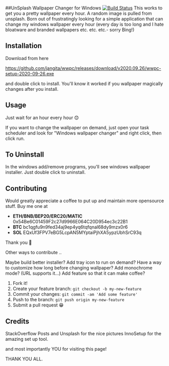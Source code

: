 ##UnSplash Wallpaper Changer for Windows [![Build Status](https://travis-ci.com/jangita/wwpc.svg?branch=master)](https://travis-ci.com/jangita/wwpc)
This works to get you a pretty wallpaper every hour. A random image is pulled from unsplash. Born out of frustratingly looking for a simple application that can change my windows wallpaper every hour (every day is too long and I hate bloatware and branded wallpapers etc. etc. etc.- sorry Bing!)

## Installation
Download from here 

<https://github.com/jangita/wwpc/releases/download/v2020.09.26/wwpc-setup-2020-09-26.exe> 

and double click to install. You'll know it worked if you wallpaper magically changes after you install.

## Usage

Just wait for an hour every hour 😊

If you want to change the wallpaper on demand, just open your task scheduler and look for "Windows wallpaper changer" and right click, then click run.

## To Uninstall

In the windows add/remove programs, you'll see windows wallpaper installer. Just double click to uninstall.

## Contributing

Would greatly appreciate a coffee to put up and maintain more opensource stuff. Buy me one at

 - **ETH/BNB/BEP20/ERC20/MATIC** 0x54Be6C01459F2c27d9966E064C20D954ec3c22B1
 - **BTC** bc1qgfu9n9fed34aj9ep4yq6tqfqnal68dy9mzx0r6
 - **SOL** EQxUf3FPV7eBG5LcpAN5MYptaiPjhXA5ypzUbhSrC93q

Thank you 🙏

Other ways to contribute ..

Maybe build better installer?
Add tray icon to run on demand?
Have a way to customize how long before changing wallpaper?
Add monochrome mode? (URL supports it...)
Add feature so that it can make coffee?

1. Fork it!
2. Create your feature branch: `git checkout -b my-new-feature`
3. Commit your changes: `git commit -am 'Add some feature'`
4. Push to the branch: `git push origin my-new-feature`
5. Submit a pull request 😁

## Credits

StackOverflow Posts and Unsplash for the nice pictures
InnoSetup for the amazing set up tool.

and most importantly YOU for visiting this page!

THANK YOU ALL.
